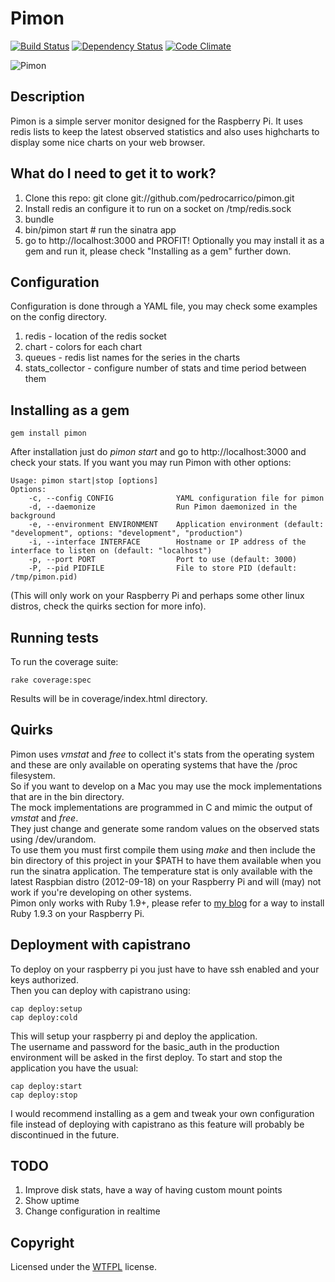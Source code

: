 # Pimon

[![Build Status](https://secure.travis-ci.org/pedrocarrico/pimon.png)](http://travis-ci.org/pedrocarrico/pimon) [![Dependency Status](https://gemnasium.com/pedrocarrico/pimon.png?travis)](https://gemnasium.com/pedrocarrico/pimon) [![Code Climate](https://codeclimate.com/badge.png)](https://codeclimate.com/github/pedrocarrico/pimon)

![Pimon](http://pedrocarrico.net/pimon.jpg "Pimon")

## Description
Pimon is a simple server monitor designed for the Raspberry Pi.
It uses redis lists to keep the latest observed statistics and also uses
highcharts to display some nice charts on your web browser.

## What do I need to get it to work?
1. Clone this repo: git clone git://github.com/pedrocarrico/pimon.git
2. Install redis an configure it to run on a socket on /tmp/redis.sock
3. bundle
4. bin/pimon start # run the sinatra app
5. go to http://localhost:3000 and PROFIT!
Optionally you may install it as a gem and run it, please check "Installing as a gem" further down.

## Configuration
Configuration is done through a YAML file, you may check some examples on the config directory.

1. redis - location of the redis socket
2. chart - colors for each chart
3. queues - redis list names for the series in the charts
4. stats_collector - configure number of stats and time period between them

## Installing as a gem
```
gem install pimon
```
After installation just do _pimon start_ and go to http://localhost:3000 and check your stats.
If you want you may run Pimon with other options:
```
Usage: pimon start|stop [options]
Options:
    -c, --config CONFIG              YAML configuration file for pimon
    -d, --daemonize                  Run Pimon daemonized in the background
    -e, --environment ENVIRONMENT    Application environment (default: "development", options: "development", "production")
    -i, --interface INTERFACE        Hostname or IP address of the interface to listen on (default: "localhost")
    -p, --port PORT                  Port to use (default: 3000)
    -P, --pid PIDFILE                File to store PID (default: /tmp/pimon.pid)
```
(This will only work on your Raspberry Pi and perhaps some other linux distros, check the quirks section for more info).

## Running tests
To run the coverage suite:
```
rake coverage:spec
```
Results will be in coverage/index.html directory.

## Quirks
Pimon uses _vmstat_ and _free_ to collect it's stats from the operating system and these are only
available on operating systems that have the /proc filesystem.  
So if you want to develop on a Mac you may use the mock implementations that are in the bin directory.  
The mock implementations are programmed in C and mimic the output of _vmstat_ and _free_.  
They just change and generate some random values on the observed stats using /dev/urandom.  
To use them you must first compile them using _make_ and then include the bin directory of this project
in your $PATH to have them available when you run the sinatra application.
The temperature stat is only available with the latest Raspbian distro (2012-09-18) on your Raspberry Pi and will (may)
not work if you're developing on other systems.  
Pimon only works with Ruby 1.9+, please refer to [my blog](http://blog.pedrocarrico.net/post/29478085586/compiling-and-installing-ruby-on-the-raspberry-pi-using "Compiling and installing ruby on the raspberry pi using rbenv…") for a way to install Ruby 1.9.3 on your Raspberry Pi.

## Deployment with capistrano
To deploy on your raspberry pi you just have to have ssh enabled and your keys authorized.  
Then you can deploy with capistrano using:  
```
cap deploy:setup
cap deploy:cold
```

This will setup your raspberry pi and deploy the application.  
The username and password for the basic_auth in the production environment will be asked in the
first deploy.
To start and stop the application you have the usual:  
```
cap deploy:start
cap deploy:stop
```
I would recommend installing as a gem and tweak your own configuration file instead of deploying with capistrano as
this feature will probably be discontinued in the future.

## TODO
1. Improve disk stats, have a way of having custom mount points
2. Show uptime
3. Change configuration in realtime

## Copyright
Licensed under the [WTFPL](http://en.wikipedia.org/wiki/WTFPL "Do What The Fuck You Want To Public License") license.
